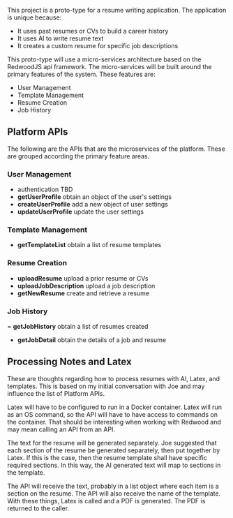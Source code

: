 This project is a proto-type for a resume writing application. The application is unique because:

- It uses past resumes or CVs to build a career history
- It uses AI to write resume text
- It creates a custom resume for specific job descriptions

This proto-type will use a micro-services architecture based on the RedwoodJS api framework. The micro-services will be built around the primary features of the system. These features are:

- User Management
- Template Management
- Resume Creation
- Job History

## Platform APIs
The following are the APIs that are the microservices of the platform. These are grouped according the primary feature areas.
### User Management
- authentication TBD
- **getUserProfile** obtain an object of the user's settings
- **createUserProfile** add a new object of user settings
- **updateUserProfile** update the user settings
### Template Management
- **getTemplateList** obtain a list of resume templates
### Resume Creation
- **uploadResume** upload a prior resume or CVs
- **uploadJobDescription** upload a job description
- **getNewResume** create and retrieve a resume
### Job History
= **getJobHistory** obtain a list of resumes created
- **getJobDetail** obtain the details of a job and resume

## Processing Notes and Latex
These are thoughts regarding how to process resumes with AI, Latex, and templates. This is based on my initial conversation with Joe and may influence the list of Platform APIs.

Latex will have to be configured to run in a Docker container. Latex will run as an OS command, so the API will have to have access to commands on the container. That should be interesting when working with Redwood and may mean calling an API from an API.

The text for the resume will be generated separately. Joe suggested that each section of the resume be generated separately, then put together by Latex. If this is the case, then the resume template shall have specific required sections. In this way, the AI generated text will map to sections in the template.

The API will receive the text, probably in a list object where each item is a section on the resume. The API will also receive the name of the template. With these things, Latex is called and a PDF is generated. The PDF is returned to the caller.

